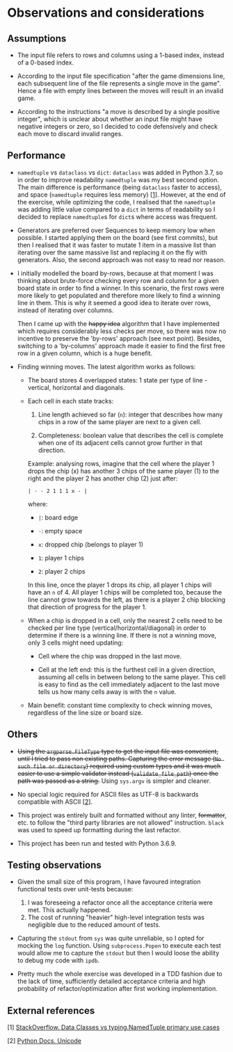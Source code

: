 # Observations and considerations

## Assumptions

* The input file refers to rows and columns using a 1-based index, instead of a
  0-based index.

* According to the input file specification "after the game dimensions line,
  each subsequent line of the file represents a single move in the game".
  Hence a file with empty lines between the moves will result in an invalid
  game.

* According to the instructions "a move is described by a single positive
  integer", which is unclear about whether an input file might have negative
  integers or zero, so I decided to code defensively and check each move to
  discard invalid ranges.

## Performance

* `namedtuple` vs `dataclass` vs `dict`: `dataclass` was added in Python 3.7,
  so in order to improve readability `namedtuple` was my best second option.
  The main difference is performance (being `dataclass` faster to access), and
  space (`namedtuple` requires less memory) [[1][1]]. However, at the end of
  the exercise, while optimizing the code, I realised that the `namedtuple` was
  adding little value compared to a `dict` in terms of readability so I decided
  to replace `namedtuple`s for `dict`s where access was frequent.

* Generators are preferred over Sequences to keep memory low when possible. I
  started applying them on the board (see first commits), but then I realised
  that it was faster to mutate 1 item in a massive list than iterating over the
  same massive list and replacing it on the fly with generators. Also, the
  second approach was not easy to read nor reason.

* I initially modelled the board by-rows, because at that moment I was thinking
  about brute-force checking every row and column for a given board state in
  order to find a winner. In this scenario, the first rows were more likely to
  get populated and therefore more likely to find a winning line in them. This
  is why it seemed a good idea to iterate over rows, instead of iterating over
  columns.
  
  Then I came up with the ~~happy idea~~ algorithm that I have implemented
  which requires considerably less checks per move, so there was now no
  incentive to preserve the 'by-rows' approach (see next point). Besides,
  switching to a 'by-columns' approach made it easier to find the first free
  row in a given column, which is a huge benefit. 

* Finding winning moves. The latest algorithm works as follows:

  - The board stores 4 overlapped states: 1 state per type of line -vertical,
    horizontal and diagonals.

  - Each cell in each state tracks:

    1. Line length achieved so far (`n`): integer that describes how many chips
    in a row of the same player are next to a given cell.

    2. Completeness: boolean value that describes the cell is complete when one
    of its adjacent cells cannot grow further in that direction.
    
    Example: analysing rows, imagine that the cell where the player 1 drops the
    chip (x) has another 3 chips of the same player (1) to the right and the
    player 2 has another chip (2) just after:
    
    ```
    | · · 2 1 1 1 x · |
    ```

    where:

      - `|`: board edge 

      - `·`: empty space

      - `x`: dropped chip (belongs to player 1)

      - `1`: player 1 chips

      - `2`: player 2 chips

    In this line, once the player 1 drops its chip, all player 1 chips will
    have an `n` of 4. All player 1 chips will be completed too, because the
    line cannot grow towards the left, as there is a player 2 chip blocking
    that direction of progress for the player 1.

  - When a chip is dropped in a cell, only the nearest 2 cells need to be
    checked per line type (vertical/horizontal/diagonal) in order to determine
    if there is a winning line. If there is not a winning move, only 3 cells
    might need updating:

      - Cell where the chip was dropped in the last move.

      - Cell at the left end: this is the furthest cell in a given direction,
        assuming all cells in between belong to the same player. This cell is
        easy to find as the cell immediately adjacent to the last move tells us
        how many cells away is with the `n` value.

  - Main benefit: constant time complexity to check winning moves, regardless
    of the line size or board size.

## Others

* ~~Using the `argparse.FileType` type to get the input file was convenient,
  until I tried to pass non existing paths. Capturing the error message
  (`No such file or directory`) required using custom types and it was much
  easier to use a simple validator instead (`validate_file_path`) once the path
  was passed as a string.~~ Using `sys.argv` is simpler and cleaner.

* No special logic required for ASCII files as UTF-8 is backwards compatible
  with ASCII [[2][2]].

* This project was entirely built and formatted without any linter,
  ~~formatter~~, etc. to follow the "third party libraries are not allowed"
  instruction. `black` was used to speed up formatting during the last
  refactor.

* This project has been run and tested with Python 3.6.9.

## Testing observations

* Given the small size of this program, I have favoured integration functional
  tests over unit-tests because:

    1. I was foreseeing a refactor once all the acceptance criteria were met.
       This actually happened.
    2. The cost of running "heavier" high-level integration tests was
       negligible due to the reduced amount of tests.

* Capturing the `stdout` from `sys` was quite unreliable, so I opted for
  mocking the `log` function. Using `subprocess.Popen` to execute each test
  would allow me to capture the `stdout` but then I would loose the ability to
  debug my code with `ipdb`.

* Pretty much the whole exercise was developed in a TDD fashion due to the lack
  of time, sufficiently detailed acceptance criteria and high probability of
  refactor/optimization after first working implementation.

## External references

\[1] [StackOverflow. Data Classes vs typing.NamedTuple primary use cases][1]

\[2] [Python Docs. Unicode][2]

[1]: https://stackoverflow.com/questions/51671699/data-classes-vs-typing-namedtuple-primary-use-cases
[2]: https://docs.python.org/3/howto/unicode.html
